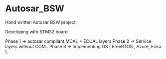 # Autosar_BSW
Hand written Autosar BSW project.

Developing with STM32 board

Phase 1 -> autosar compilant MCAL + ECUAL layers
Phase 2 -> Service layers without COM..
Phase 3 -> Implementing OS ( FreeRTOS , Azure, Erika ).

